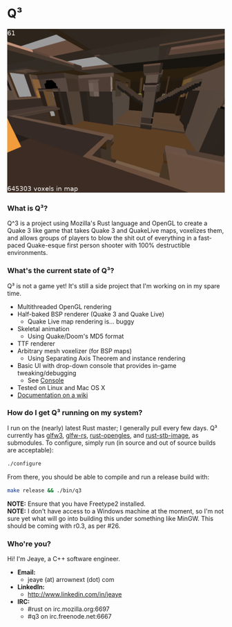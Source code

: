 Q³
===
![Screenshot](pics/012_1_no_wire.png)

### What is Q³?
Q^3 is a project using Mozilla's Rust language and OpenGL to create a Quake 3 like game that takes 
Quake 3 and QuakeLive maps, voxelizes them, and allows groups of players to blow the shit out 
of everything in a fast-paced Quake-esque first person shooter with 100% destructible environments.

### What's the current state of Q³?
Q³ is not a game yet! It's still a side project that I'm working on in my spare time.  
* Multithreaded OpenGL rendering
* Half-baked BSP renderer (Quake 3 and Quake Live)
  * Quake Live map rendering is... buggy
* Skeletal animation
  * Using Quake/Doom's MD5 format
* TTF renderer
* Arbitrary mesh voxelizer (for BSP maps)
  * Using Separating Axis Theorem and instance rendering
* Basic UI with drop-down console that provides in-game tweaking/debugging
  * See [Console](https://github.com/Jeaye/q3/wiki/Console)
* Tested on Linux and Mac OS X
* [Documentation on a wiki](https://github.com/Jeaye/q3/wiki)

### How do I get Q³ running on my system?
I run on the (nearly) latest Rust master; I generally pull every few days. Q³ currently has 
[glfw3](https://github.com/glfw/glfw), 
[glfw-rs](https://github.com/Jeaye/glfw-rs), 
[rust-opengles](https://github.com/Jeaye/rust-opengles), and 
[rust-stb-image](https://github.com/mozilla-servo/rust-stb-image), 
as submodules. To configure, simply run (in source and out of source builds are acceptable):  
```bash
./configure
```
From there, you should be able to compile and run a release build with:  
```bash
make release && ./bin/q3
```
**NOTE:** Ensure that you have Freetype2 installed.  
**NOTE:** I don't have access to a Windows machine at the moment, so I'm not sure yet what will go into building 
this under something like MinGW. This should be coming with r0.3, as per #26.


### Who're you?
Hi! I'm Jeaye, a C++ software engineer.  
* **Email:**
  * jeaye (at) arrownext (dot) com  
* **LinkedIn:**
  * http://www.linkedin.com/in/jeaye  
* **IRC:**
  * #rust on irc.mozilla.org:6697 
  * #q3 on irc.freenode.net:6667 

